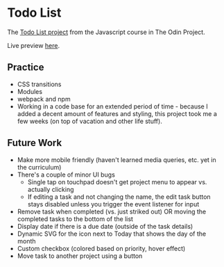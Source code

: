# Todo List

The [Todo List project](https://www.theodinproject.com/paths/full-stack-javascript/courses/javascript/lessons/todo-list) from the Javascript course in The Odin Project.

Live preview [here](https://jennyrhee.github.io/todo-list/).

## Practice

- CSS transitions
- Modules
- webpack and npm
- Working in a code base for an extended period of time - because I added a decent amount of features and styling, this project took me a few weeks (on top of vacation and other life stuff).

## Future Work

- Make more mobile friendly (haven't learned media queries, etc. yet in the curriculum)
- There's a couple of minor UI bugs
  - Single tap on touchpad doesn't get project menu to appear vs. actually clicking
  - If editing a task and not changing the name, the edit task button stays disabled unless you trigger the event listener for input
- Remove task when completed (vs. just striked out) OR moving the completed tasks to the bottom of the list
- Display date if there is a due date (outside of the task details)
- Dynamic SVG for the icon next to Today that shows the day of the month
- Custom checkbox (colored based on priority, hover effect)
- Move task to another project using a button

